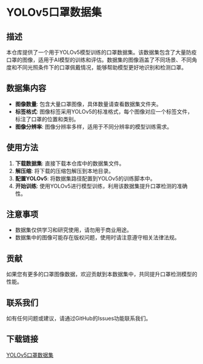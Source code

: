 # YOLOv5口罩数据集

## 描述
本仓库提供了一个用于YOLOv5模型训练的口罩数据集。该数据集包含了大量防疫口罩的图像，适用于AI模型的训练和评估。数据集的图像涵盖了不同场景、不同角度和不同光照条件下的口罩佩戴情况，能够帮助模型更好地识别和检测口罩。

## 数据集内容
- **图像数量**: 包含大量口罩图像，具体数量请查看数据集文件夹。
- **标签格式**: 图像标签采用YOLOv5的标准格式，每个图像对应一个标签文件，标注了口罩的位置和类别。
- **图像分辨率**: 图像分辨率多样，适用于不同分辨率的模型训练需求。

## 使用方法
1. **下载数据集**: 直接下载本仓库中的数据集文件。
2. **解压缩**: 将下载的压缩包解压到本地目录。
3. **配置YOLOv5**: 将数据集路径配置到YOLOv5的训练脚本中。
4. **开始训练**: 使用YOLOv5进行模型训练，利用该数据集提升口罩检测的准确性。

## 注意事项
- 数据集仅供学习和研究使用，请勿用于商业用途。
- 数据集中的图像可能存在版权问题，使用时请注意遵守相关法律法规。

## 贡献
如果您有更多的口罩图像数据，欢迎贡献到本数据集中，共同提升口罩检测模型的性能。

## 联系我们
如有任何问题或建议，请通过GitHub的Issues功能联系我们。

## 下载链接

[YOLOv5口罩数据集](https://pan.quark.cn/s/355c8111af1b)